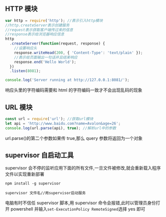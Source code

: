 ## HTTP 模块

```javascript
var http = require('http'); //表示引入http模块
//http.createServer表示创建服务
//request表示获取客户端传过来的信息
//response表示给浏览器响应信息
http
  .createServer(function(request, response) {
    //设置响应头
    response.writeHead(200, { 'Content-Type': 'text/plain' });
    //表示给页面输出一句话并且结束响应
    response.end('Hello World');
  })
  .listen(8081);

console.log('Server running at http://127.0.0.1:8081/');
```

响应头里的字符编码需要和 html 的字符编码一致才不会出现乱码的现象

## URL 模块

```javascript
const url = require('url'); //获取url模块
let api = 'http://www.baidu.com?name=Avalon&age=26';
console.log(url.parse(api), true); //解析url中的参数
```

url.parse()的第二个参数如果传 true,那么 query 参数将返回为一个对象

## supervisor 自启动工具

supervisor 会不停的监听应用下面的所有文件,一旦文件被修改,就会重新载入程序文件以实现重新部署

```node
npm install -g supervisor
```

```node
supervisor 文件名//用supervisor启动服务
```

电脑有时不信任 supervisor 脚本,用 supervisor 命令会报错,此时以管理员身份打开 powershell 并输入`set-ExecutionPolicy RemoteSigned`选择 yes 即可
